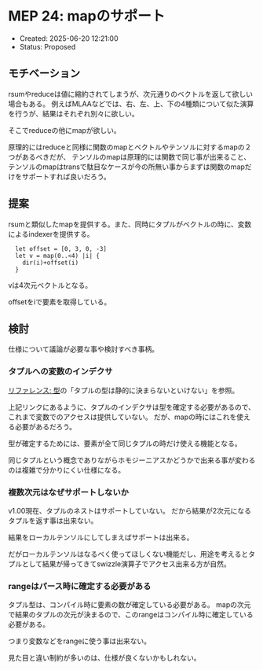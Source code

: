 # MEP 24: mapのサポート

- Created: 2025-06-20 12:21:00
- Status: Proposed

## モチベーション

rsumやreduceは値に縮約されてしまうが、次元通りのベクトルを返して欲しい場合もある。
例えばMLAAなどでは、右、左、上、下の4種類について似た演算を行うが、結果はそれぞれ別々に欲しい。

そこでreduceの他にmapが欲しい。

原理的にはreduceと同様に関数のmapとベクトルやテンソルに対するmapの２つがあるべきだが、
テンソルのmapは原理的には関数で同じ事が出来ること、テンソルのmapはtransで駄目なケースが今の所無い事からまずは関数のmapだけをサポートすれば良いだろう。

## 提案

rsumと類似したmapを提供する。また、同時にタプルがベクトルの時に、変数によるindexerを提供する。

```
  let offset = [0, 3, 0, -3]
  let v = map(0..<4) |i| {
    dir(i)+offset(i)
  }
```

vは4次元ベクトルとなる。

offsetをiで要素を取得している。

## 検討

仕様について議論が必要な事や検討すべき事柄。

### タプルへの変数のインデクサ

[リファレンス: 型](../Reference/Type.md#タプルの型は静的に決まらないといけない)の「タプルの型は静的に決まらないといけない」を参照。

上記リンクにあるように、タプルのインデクサは型を確定する必要があるので、これまで変数でのアクセスは提供していない。
だが、mapの時にはこれを使える必要があるだろう。

型が確定するためには、要素が全て同じタプルの時だけ使える機能となる。

同じタプルという概念でありながらホモジーニアスかどうかで出来る事が変わるのは複雑で分かりにくい仕様になる。

### 複数次元はなぜサポートしないか

v1.00現在、タプルのネストはサポートしていない。
だから結果が2次元になるタプルを返す事は出来ない。

結果をローカルテンソルにしてしまえばサポートは出来る。

だがローカルテンソルはなるべく使ってほしくない機能だし、用途を考えるとタプルとして結果が帰ってきてswizzle演算子でアクセス出来る方が自然。

### rangeはパース時に確定する必要がある

タプル型は、コンパイル時に要素の数が確定している必要がある。
mapの次元で結果のタプルの次元が決まるので、このrangeはコンパイル時に確定している必要がある。

つまり変数などをrangeに使う事は出来ない。

見た目と違い制約が多いのは、仕様が良くないかもしれない。